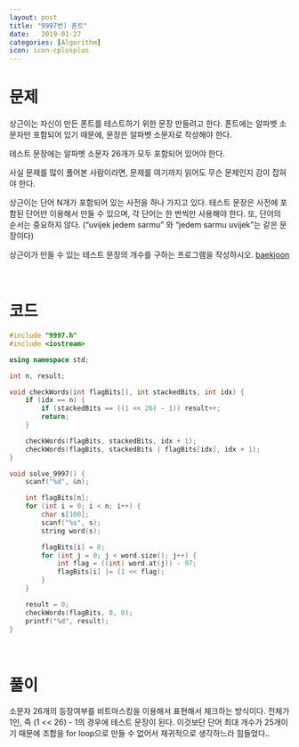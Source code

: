 ```yaml
---
layout: post
title: "9997번) 폰트"
date:   2019-01-27
categories: [Algorithm]
icon: icon-cplusplus
---
```


# 문제
상근이는 자신이 만든 폰트를 테스트하기 위한 문장 만들려고 한다. 폰트에는 알파벳 소문자만 포함되어 있기 때문에, 문장은 알파벳 소문자로 작성해야 한다.

테스트 문장에는 알파벳 소문자 26개가 모두 포함되어 있어야 한다.

사실 문제를 많이 풀어본 사람이라면, 문제를 여기까지 읽어도 무슨 문제인지 감이 잡혀야 한다.

상근이는 단어 N개가 포함되어 있는 사전을 하나 가지고 있다. 테스트 문장은 사전에 포함된 단어만 이용해서 만들 수 있으며, 각 단어는 한 번씩만 사용해야 한다. 또, 단어의 순서는 중요하지 않다. (“uvijek jedem sarmu” 와 “jedem sarmu uvijek”는 같은 문장이다)

상근이가 만들 수 있는 테스트 문장의 개수를 구하는 프로그램을 작성하시오. [baekjoon](https://www.acmicpc.net/problem/9997)

<br>

# 코드
```c++
#include "9997.h"
#include <iostream>

using namespace std;

int n, result;

void checkWords(int flagBits[], int stackedBits, int idx) {
    if (idx == n) {
        if (stackedBits == ((1 << 26) - 1)) result++;
        return;
    }

    checkWords(flagBits, stackedBits, idx + 1);
    checkWords(flagBits, stackedBits | flagBits[idx], idx + 1);
}

void solve_9997() {
    scanf("%d", &n);

    int flagBits[n];
    for (int i = 0; i < n; i++) {
        char s[100];
        scanf("%s", s);
        string word(s);

        flagBits[i] = 0;
        for (int j = 0; j < word.size(); j++) {
            int flag = ((int) word.at(j)) - 97;
            flagBits[i] |= (1 << flag);
        }
    }

    result = 0;
    checkWords(flagBits, 0, 0);
    printf("%d", result);
}
```

<br>

# 풀이
소문자 26개의 등장여부를 비트마스킹을 이용해서 표현해서 체크하는 방식이다. 전체가 1인, 즉 (1 << 26) - 1의 경우에 테스트 문장이 된다. 이것보단 단어 최대 개수가 25개이기 때문에 조합을 for loop으로 만들 수 없어서 재귀적으로 생각하느라 힘들었다..
